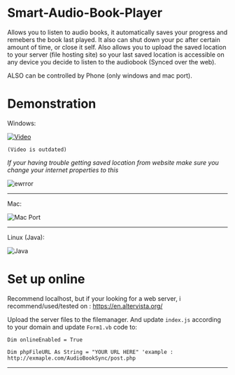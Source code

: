 # Smart-Audio-Book-Player
Allows you to listen to audio books, it automatically saves your progress and remebers the book last played. It also can shut down your pc after certain amount of time, or close it self.
Also allows you to upload the saved location to your server (file hosting site) so your last saved location is accessible on any device you decide to listen to the audiobook (Synced over the web). 

ALSO can be controlled by Phone (only windows and mac port).

# Demonstration 

Windows:

[![Video](http://i.imgur.com/KmCVlnU.png)](https://www.youtube.com/watch?v=w3NEF69L3js)

`(Video is outdated)`

*If your having trouble getting saved location from website make sure you change your internet properties to this*

![ewrror](http://i.imgur.com/v058Ldt.png)


----------------------------

Mac:

![Mac Port](http://i.imgur.com/QNuGnTa.png)


------------------------------


Linux (Java):

![Java](http://i.imgur.com/XWq4D4Q.png)


# Set up online

Recommend localhost, but if your looking for a web server, i recommend/used/tested on : https://en.altervista.org/

Upload the server files to the filemanager. And update `index.js` according to your domain and update `Form1.vb` code to:

``Dim onlineEnabled = True``

``Dim phpFileURL As String = "YOUR URL HERE" 'example : http://exmaple.com/AudioBookSync/post.php``



------------------------------




